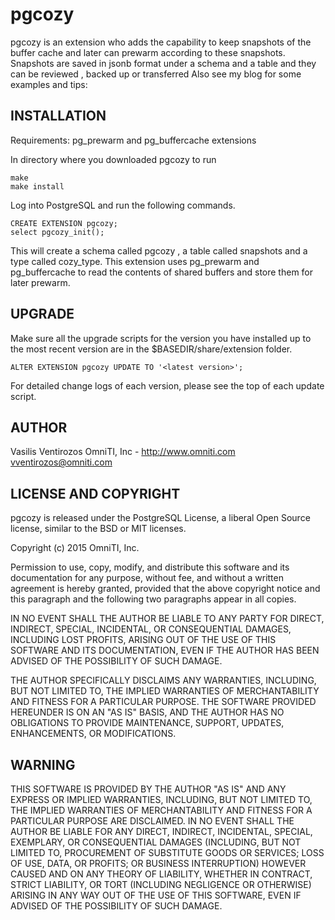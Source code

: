 pgcozy
=========

pgcozy is an extension who adds the capability to keep snapshots of the buffer cache and later can prewarm according to these snapshots.
Snapshots are saved in jsonb format under a schema and a table and they can be reviewed , backed up or transferred
Also see my blog for some examples and tips: 

INSTALLATION
------------

Requirements: pg_prewarm and pg_buffercache extensions

In directory where you downloaded pgcozy to run

    make
    make install

Log into PostgreSQL and run the following commands. 

    CREATE EXTENSION pgcozy;
	select pgcozy_init();

This will create a schema called pgcozy , a table called snapshots and a type called cozy_type.
This extension uses pg_prewarm and pg_buffercache to read the contents of shared buffers and store them for later prewarm.

UPGRADE
-------

Make sure all the upgrade scripts for the version you have installed up to the most recent version are in the $BASEDIR/share/extension folder. 

    ALTER EXTENSION pgcozy UPDATE TO '<latest version>';

For detailed change logs of each version, please see the top of each update script.

AUTHOR
------

Vasilis Ventirozos
OmniTI, Inc - http://www.omniti.com
vventirozos@omniti.com


LICENSE AND COPYRIGHT
---------------------

pgcozy is released under the PostgreSQL License, a liberal Open Source license, similar to the BSD or MIT licenses.

Copyright (c) 2015 OmniTI, Inc.

Permission to use, copy, modify, and distribute this software and its documentation for any purpose, without fee, and without a written agreement is hereby granted, provided that the above copyright notice and this paragraph and the following two paragraphs appear in all copies.

IN NO EVENT SHALL THE AUTHOR BE LIABLE TO ANY PARTY FOR DIRECT, INDIRECT, SPECIAL, INCIDENTAL, OR CONSEQUENTIAL DAMAGES, INCLUDING LOST PROFITS, ARISING OUT OF THE USE OF THIS SOFTWARE AND ITS DOCUMENTATION, EVEN IF THE AUTHOR HAS BEEN ADVISED OF THE POSSIBILITY OF SUCH DAMAGE.

THE AUTHOR SPECIFICALLY DISCLAIMS ANY WARRANTIES, INCLUDING, BUT NOT LIMITED TO, THE IMPLIED WARRANTIES OF MERCHANTABILITY AND FITNESS FOR A PARTICULAR PURPOSE. THE SOFTWARE PROVIDED HEREUNDER IS ON AN "AS IS" BASIS, AND THE AUTHOR HAS NO OBLIGATIONS TO PROVIDE MAINTENANCE, SUPPORT, UPDATES, ENHANCEMENTS, OR MODIFICATIONS.
 


WARNING
-------
THIS SOFTWARE IS PROVIDED BY THE AUTHOR "AS IS" AND ANY EXPRESS OR IMPLIED WARRANTIES, INCLUDING, BUT NOT LIMITED TO, THE IMPLIED WARRANTIES OF MERCHANTABILITY AND FITNESS FOR A PARTICULAR PURPOSE ARE DISCLAIMED. IN NO
EVENT SHALL THE AUTHOR BE LIABLE FOR ANY DIRECT, INDIRECT, INCIDENTAL, SPECIAL, EXEMPLARY, OR CONSEQUENTIAL DAMAGES (INCLUDING, BUT NOT LIMITED TO, PROCUREMENT OF SUBSTITUTE GOODS OR SERVICES; LOSS OF USE, DATA, OR PROFITS; OR
BUSINESS INTERRUPTION) HOWEVER CAUSED AND ON ANY THEORY OF LIABILITY, WHETHER IN CONTRACT, STRICT LIABILITY, OR TORT (INCLUDING NEGLIGENCE OR OTHERWISE) ARISING IN ANY WAY OUT OF THE USE OF THIS SOFTWARE, EVEN IF ADVISED OF THE
POSSIBILITY OF SUCH DAMAGE.